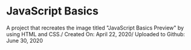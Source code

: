 # JavaScript Basics
A project that recreates the image titled "JavaScript Basics Preview" by using HTML and CSS./
Created On: April 22, 2020/
Uploaded to Github: June 30, 2020